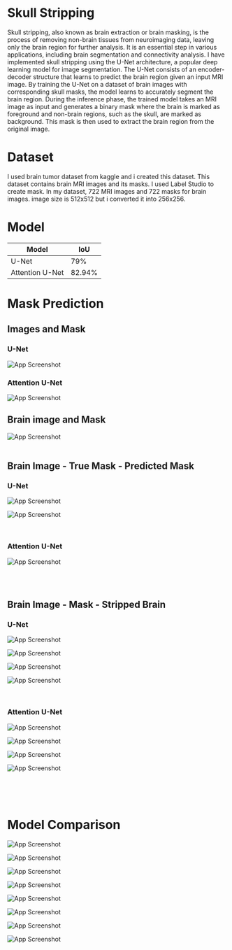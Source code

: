 
# Skull Stripping 

Skull stripping, also known as brain extraction or brain masking, is the process of removing non-brain tissues from neuroimaging data, leaving only the brain region for further analysis. It is an essential step in various applications, including brain segmentation and connectivity analysis. I have implemented skull stripping using the U-Net architecture, a popular deep learning model for image segmentation. The U-Net consists of an encoder-decoder structure that learns to predict the brain region given an input MRI image. By training the U-Net on a dataset of brain images with corresponding skull masks, the model learns to accurately segment the brain region. During the inference phase, the trained model takes an MRI image as input and generates a binary mask where the brain is marked as foreground and non-brain regions, such as the skull, are marked as background. This mask is then used to extract the brain region from the original image.


# Dataset
I used brain tumor dataset from kaggle and i created this dataset. This dataset contains brain MRI images and its masks. I used Label Studio to create mask. In my dataset, 722 MRI images and 722 masks for brain images. image size is 512x512 but i converted it into 256x256. 

# Model
| Model               | IoU         |
| ------------------- | ----------- |
| U-Net               | 79%         |
| Attention U-Net     | 82.94%      |

# Mask Prediction



## __Images and Mask__
### U-Net
![App Screenshot](https://github.com/MorningStarTM/skull-stripping/blob/main/images/u1.PNG?raw=true)
<br>

### Attention U-Net
![App Screenshot](https://github.com/MorningStarTM/skull-stripping/blob/main/images/au1.PNG?raw=true)

## Brain image and Mask
![App Screenshot](https://github.com/MorningStarTM/skull-stripping/blob/main/images/u2.PNG?raw=true)
<br>
<br>

## __Brain Image - True Mask - Predicted Mask__
### U-Net
![App Screenshot](https://github.com/MorningStarTM/skull-stripping/blob/main/images/u5.PNG?raw=true)

![App Screenshot](https://github.com/MorningStarTM/skull-stripping/blob/main/images/u7.PNG?raw=true)

<br>

### Attention U-Net
![App Screenshot](https://github.com/MorningStarTM/skull-stripping/blob/main/images/au3.PNG?raw=true)

<br>
<br>


## __Brain Image - Mask - Stripped Brain__
### U-Net
![App Screenshot](https://github.com/MorningStarTM/skull-stripping/blob/main/images/u3.PNG?raw=true)

![App Screenshot](https://github.com/MorningStarTM/skull-stripping/blob/main/images/u4.PNG?raw=true)

![App Screenshot](https://github.com/MorningStarTM/skull-stripping/blob/main/images/u6.PNG?raw=true)

![App Screenshot](https://github.com/MorningStarTM/skull-stripping/blob/main/images/u8.PNG?raw=true)

<br>

### Attention U-Net
![App Screenshot](https://github.com/MorningStarTM/skull-stripping/blob/main/images/au4.PNG?raw=true)

![App Screenshot](https://github.com/MorningStarTM/skull-stripping/blob/main/images/au5.PNG?raw=true)

![App Screenshot](https://github.com/MorningStarTM/skull-stripping/blob/main/images/au6.PNG?raw=true)

![App Screenshot](https://github.com/MorningStarTM/skull-stripping/blob/main/images/au7.PNG?raw=true)

<br>
<br>
<br>

# Model Comparison
![App Screenshot](https://github.com/MorningStarTM/skull-stripping/blob/main/images/output_1.png?raw=true)

![App Screenshot](https://github.com/MorningStarTM/skull-stripping/blob/main/images/output_1.png?raw=true)

![App Screenshot](https://github.com/MorningStarTM/skull-stripping/blob/main/images/output_3.png?raw=true)

![App Screenshot](https://github.com/MorningStarTM/skull-stripping/blob/main/images/output_4.png?raw=true)

![App Screenshot](https://github.com/MorningStarTM/skull-stripping/blob/main/images/output_1_1.png?raw=true)

![App Screenshot](https://github.com/MorningStarTM/skull-stripping/blob/main/images/output_2_2.png?raw=true)

![App Screenshot](https://github.com/MorningStarTM/skull-stripping/blob/main/images/output_3_1.png?raw=true)

![App Screenshot](https://github.com/MorningStarTM/skull-stripping/blob/main/images/output_4_1.png?raw=true)